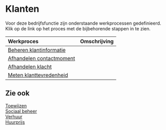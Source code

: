 # Klanten

Voor deze bedrijfsfunctie zijn onderstaande werkprocessen gedefinieerd. Klik op de link op het proces met de bijbehorende stappen in te zien.

Werkproces | Omschrijving
:--- | :---
[Beheren klantinformatie](beheren-klantinformatie/) | 
[Afhandelen contactmoment](afhandelen-contactmoment/) | 
[Afhandelen klacht](afhandelen-klacht/) | 
[Meten klanttevredenheid](meten-klanttevredenheid/) | 

## Zie ook

[Toewijzen](../toewijzen/)  
[Sociaal beheer](../sociaal-beheer/)  
[Verhuur](../uitvoeren-ontwikkelproject/)  
[Huurprijs](../uitvoeren-ontwikkelproject/)
